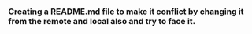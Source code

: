 ### Creating a README.md file to make it conflict by changing it from the remote and local also and try to face it.
